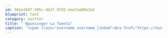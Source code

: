 ```yaml
---
id: 56ba3947-505c-4d2f-87d2-eee7aa60e3a5
blueprint: text
category: twitter
title: "'@gunsinger La fuenta"
caption: '<span class="username username_linked">@<a href="https://twitter.com/gunsinger" title="Cynthia Gunsinger">gunsinger</a></span> La fuenta'
---
```

